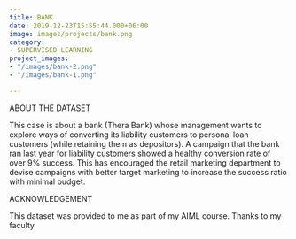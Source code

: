 ```yaml
---
title: BANK
date: 2019-12-23T15:55:44.000+06:00
image: images/projects/bank.png
category:
- SUPERVISED LEARNING
project_images:
- "/images/bank-2.png"
- "/images/bank-1.png"

---
```

ABOUT THE DATASET

This case is about a bank (Thera Bank) whose management wants to explore ways of converting its liability customers to personal loan customers (while retaining them as depositors). A campaign that the bank ran last year for liability customers showed a healthy conversion rate of over 9% success. This has encouraged the retail marketing department to devise campaigns with better target marketing to increase the success ratio with minimal budget.

ACKNOWLEDGEMENT

This dataset was provided to me as part of my AIML course. Thanks to my faculty